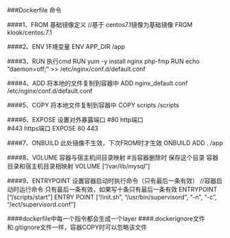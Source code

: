 ###Dockerfile 命令

####1、FROM	基础镜像定义
	//基于 centos7.1镜像为基础镜像
	FROM klook/centos:7.1 

####2、ENV	环境变量
	ENV APP_DIR /app

####3、RUN	执行cmd
	RUN yum -y install nginx  php-fmp
	RUN echo “daemon=off;” >> /etc/nginx/conf.d/default.conf

####4、ADD	将本地的文件复制到容器中
	ADD nginx_default.conf /etc/nginx/conf.d/default.conf

####5、COPY	将本地文件复制到容器中
	COPY scripts /scripts

####6、EXPOSE	设置对外暴露端口
	#80 http端口   
	#443 https端口
	EXPOSE 80 443

####7、ONBUILD	此处镜像不生效，下次FROM时才生效
	ONBUILD ADD . /app

####8、VOLUME	容器与宿主机间目录映射	
	#当容器删除时  保存这个目录  容器目录和宿主机目录相映射
	VOLUME [“/var/lib/mysql”]

####9、ENTRYPOINT	设置容器启动时执行命令（只有最后一条有效）
	//容器启动时运行命令 只有最后一条有效，如果写十条只有最后一条有效
	ENTRYPOINT [“/scripts/start”]
	ENTRY POINT [“/init.sh”, “/usr/bin/supervisord”, “-n”, “-c”, “/ect/supervisord.conf”]



####dockerfile中每一个指令都会生成一个layer
####.dockerignore文件和.gitignore文件一样，容器COPY时可以忽略该文件


